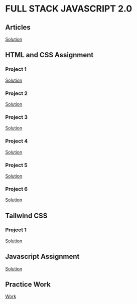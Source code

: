 # FULL STACK JAVASCRIPT 2.0

<!-- Articles -->

## Articles
[Solution](./Articles/readme.md)


<!-- Html Css Assignment -->

## HTML and CSS Assignment

### Project 1

[Solution](./HTML%20and%20CSS%20Assignment/Project%201/readme.md)

### Project 2

[Solution](./HTML%20and%20CSS%20Assignment/Project%202/readme.md)

### Project 3

[Solution](./HTML%20and%20CSS%20Assignment/Project%203/readme.md)

### Project 4

[Solution](./HTML%20and%20CSS%20Assignment/Project%204/readme.md)

### Project 5

[Solution](./HTML%20and%20CSS%20Assignment/Project%205/readme.md)

### Project 6

[Solution](./HTML%20and%20CSS%20Assignment/Project%206/readme.md)


<!-- Tailwind Css -->

## Tailwind CSS

### Project 1

[Solution](./Tailwind%20CSS%20Assignment/Project%201/readme.md)


<!-- Javascript Assignment -->

## Javascript Assignment

[Solution](./Tailwind%20CSS%20Assignment/Project%201/readme.md)


<!-- Practice Work -->

## Practice Work

[Work](./Practice%20Work/readme.md)